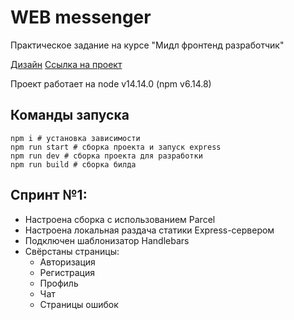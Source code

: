 # WEB messenger

Практическое задание на курсе "Мидл фронтенд разработчик"

[Дизайн](https://www.figma.com/file/6Ohg5xBagTV4J8MVpYknQr/yandex-chat?t=QU0ArEqMw2354gSL-6)
[Ссылка на проект](https://melodious-bubblegum-7b87db.netlify.app)

Проект работает на node v14.14.0 (npm v6.14.8)

## Команды запуска
```shell
npm i # установка зависимости
npm run start # сборка проекта и запуск express
npm run dev # cборка проекта для разработки
npm run build # сборка билда
```

## Cпринт №1:
* Настроена сборка с использованием Parcel
* Настроена локальная раздача статики Express-сервером
* Подключен шаблонизатор Handlebars
* Свёрстаны страницы:
  - Авторизация
  - Регистрация
  - Профиль
  - Чат
  - Страницы ошибок
